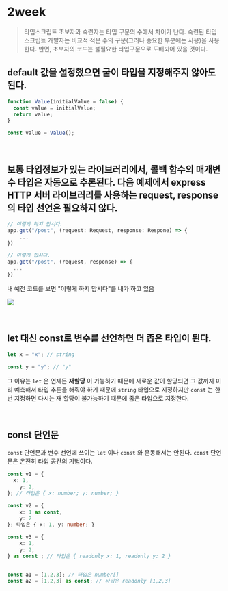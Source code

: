 # 2week

> 타입스크립트 초보자와 숙련자는 타입 구문의 수에서 차이가 난다. 숙련된 타입스크립트 개발자는 비교적 적은 수의 구문(그러나 중요한 부분에는 사용)을 사용한다. 반면, 초보자의 코드는 불필요한 타입구문으로 도배되어 있을 것이다.

## default 값을 설정했으면 굳이 타입을 지정해주지 않아도 된다.

```typescript
function Value(initialValue = false) {
  const value = initialValue;
  return value;
}

const value = Value();
```

<br />

## 보통 타입정보가 있는 라이브러리에서, 콜백 함수의 매개변수 타입은 자동으로 추론된다. 다음 예제에서 express HTTP 서버 라이브러리를 사용하는 request, response의 타입 선언은 필요하지 않다.

```typescript
// 이렇게 하지 맙시다.
app.get("/post", (request: Request, response: Respone) => {
	...
})

// 이렇게 합시다.
app.get("/post", (request, response) => {
  ...
})

```

내 예전 코드를 보면 "이렇게 하지 맙시다"를 내가 하고 있음

![](https://s3-us-west-2.amazonaws.com/secure.notion-static.com/deb5f71b-ada1-4adb-b956-75fb64797bdc/Untitled.png)

<br />

## let 대신 const로 변수를 선언하면 더 좁은 타입이 된다.

```typescript
let x = "x"; // string

const y = "y"; // "y"
```

그 이유는 `let` 은 언제든 **재할당** 이 가능하기 때문에 새로운 값이 할당되면 그 값까지 미리 예측해서 타입 추론을 해줘야 하기 때문에 `string` 타입으로 지정하지만 `const` 는 한번 지정하면 다시는 재 할당이 불가능하기 때문에 좁은 타입으로 지정한다.

<br />

## const 단언문

`const` 단언문과 변수 선언에 쓰이는 `let` 이나 `const` 와 혼동해서는 안된다. `const` 단언문은 온전히 타입 공간의 기법이다.

```typescript
const v1 = {
  x: 1,
	y: 2,
}; // 타입은 { x: number; y: number; }

const v2 = {
	x: 1 as const,
	y: 2
}; 타입은 { x: 1, y: number; }

const v3 = {
	x: 1,
	y: 2,
} as const ; // 타입은 { readonly x: 1, readonly y: 2 }


const a1 = [1,2,3]; // 타입은 number[]
const a2 = [1,2,3] as const; // 타입은 readonly [1,2,3]
```

